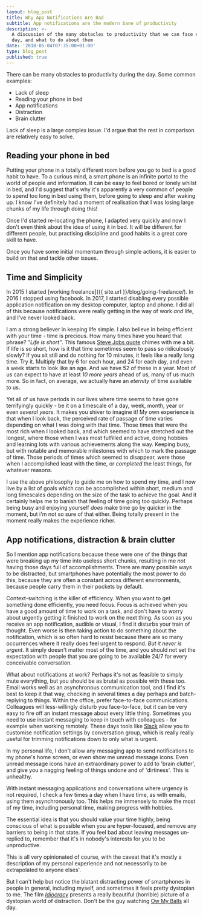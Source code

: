 ```yaml
---
layout: blog_post
title: Why App Notifications Are Bad
subtitle: App notifications are the modern bane of productivity
description: >-
  A discussion of the many obstacles to productivity that we can face during the
  day, and what to do about them
date: '2018-05-04T07:35:00+01:00'
type: blog_post
published: true
---
```

There can be many obstacles to productivity during the day. Some common examples:

* Lack of sleep
* Reading your phone in bed
* App notifications
* Distraction
* Brain clutter

Lack of sleep is a large complex issue. I'd argue that the rest in comparison are relatively easy to solve.

## Reading your phone in bed
Putting your phone in a totally different room before you go to bed is a good habit to have. To a curious mind, a smart phone is an infinite portal to the world of people and information. It can be easy to feel bored or lonely whilst in bed, and I'd suggest that's why it's apparently a very common of people to spend too long in bed using them, before going to sleep and after waking up. I know I've definitely had a moment of realisation that I was losing large chunks of my life through doing this!

Once I'd started re-locating the phone, I adapted very quickly and now I don't even think about the idea of using it in bed. It will be different for different people, but practising discipline and good habits is a great core skill to have.

Once you have some initial momentum through simple actions, it is easier to build on that and tackle other issues.

## Time and Simplicity
In 2015 I started [working freelance]({{ site.url }}/blog/going-freelance/). In 2016 I stopped using facebook. In 2017, I started disabling every possible application notification on my desktop computer, laptop and phone. I did all of this because notifications were really getting in the way of work _and_ life, and I've never looked back.

I am a strong believer in keeping life simple. I also believe in being efficient with your time - time is precious. How many times have you heard that phrase? _"Life is short"_. This famous [Steve Jobs quote](https://www.goodreads.com/quotes/427317-remembering-that-i-ll-be-dead-soon-is-the-most-important) chimes with me a bit. If life is so short, how is it that time sometimes seem to pass so ridiculously slowly? If you sit still and do nothing for 10 minutes, it feels like a really long time. Try it. Multiply that by 6 for each hour, and 24 for each day, and even a week starts to look like an age. And we have 52 of these in a year. Most of us can expect to have at least _10 more years_ ahead of us, many of us much more. So in fact, on average, we actually have an _eternity_ of time available to us.

Yet all of us have periods in our lives where time seems to have gone terrifyingly quickly - be it on a timescale of a day, week, month, year or even _several years_. It makes you shiver to imagine it! My own experience is that when I look back, the perceived rate of passage of time varies depending on what I was doing with that time. Those times that were the most rich when I looked back, and which seemed to have stretched out the longest, where those when I was most fulfilled and active, doing hobbies and learning lots with various achievements along the way. Keeping busy, but with notable and memorable milestones with which to mark the passage of time. Those periods of times which seemed to disappear, were those when I accomplished least with the time, or _completed_ the least things, for whatever reasons.

I use the above philosophy to guide me on how to spend my time, and I now live by a list of goals which can be accomplished within short, medium and long timescales depending on the size of the task to achieve the goal. And it certainly helps me to banish that feeling of time going too quickly. Perhaps being busy and enjoying yourself _does_ make time go by quicker in the moment, but i'm not so sure of that either. Being totally present in the moment really makes the experience richer.

## App notifications, distraction & brain clutter
So I mention app notifications because these were one of the things that were breaking up my time into useless short chunks, resulting in me _not_ having those days full of accomplishments. There are many possible ways to be distracted, but smartphones have potentially the most power to do this, because they are often a constant across different environments, because people carry them in their pockets by default.

Context-switching is the killer of efficiency. When you want to get something done efficiently, you need focus. Focus is achieved when you have a good amount of time to work on a task, and don't have to worry about urgently getting it finished to work on the next thing. As soon as you receive an app notification, audible or visual, I find it disturbs your train of thought. Even worse is then taking action to do something about the notification, which is so often hard to resist because there are so many occurrences where it really does feel urgent to respond. _But it never is urgent_. It simply doesn't matter most of the time, and you should not set the expectation with people that you are going to be available 24/7 for every conceivable conversation.

What about notifications at work? Perhaps it's not as feasible to simply mute everything, but you should be as brutal as possible with these too. Email works well as an asynchronous communication tool, and I find it's best to keep it that way, checking in several times a day perhaps and batch-replying to things. Within the office, prefer face-to-face communications. Colleagues will less-willingly disturb you face-to-face, but it can be very easy to fire off an instant message about every little thing. Sometimes you need to use instant messaging to keep in touch with colleagues - for example when working remotely. These days tools like [Slack](https://slack.com/) allow you to customise notification settings by conversation group, which is really really useful for trimming notifications down to only what is urgent.

In my personal life, I don't allow any messaging app to send notifications to my phone's home screen, or even show me unread message icons. Even unread message icons have an extraordinary power to add to 'brain clutter', and give you a nagging feeling of things undone and of 'dirtiness'. This is unhealthy.

With instant messaging applications and conversations where urgency is not required, I check a few times a day when I have time, as with emails, using them asynchronously too. This helps me immensely to make the most of my time, including personal time, making progress with hobbies.

The essential idea is that you should value your time highly, being conscious of what is possible when you are hyper-focused, and remove any barriers to being in that state. If you feel bad about leaving messages un-replied to, remember that it's in nobody's interests for you to be unproductive.

This is all very opinionated of course, with the caveat that it's mostly a description of my personal experience and not necessarily to be extrapolated to anyone elses'.

But I can't help but notice the blatant distracting power of smartphones in people in general, including myself, and sometimes it feels pretty dystopian to me. The film [_Idiocracy_](https://www.imdb.com/title/tt0387808/) presents a really beautiful (horrible) picture of a dystopian world of distraction. Don't be the guy watching [Ow My Balls](https://www.youtube.com/watch?v=smtSv3e04vM) all day.
